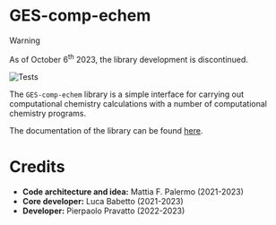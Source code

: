 # GES-comp-echem
> [!WARNING]
> As of October 6<sup>th</sup> 2023, the library development is discontinued.

![Tests](https://github.com/GES-compchem/GES-comp-echem/actions/workflows/tests.yml/badge.svg)

The `GES-comp-echem` library is a simple interface for carrying out computational chemistry calculations with a number of computational chemistry programs.

The documentation of the library can be found [here](https://ges-compchem.github.io/GES-comp-echem/).

# Credits
  * **Code architecture and idea:** Mattia F. Palermo (2021-2023)
  * **Core developer:** Luca Babetto (2021-2023)
  * **Developer:** Pierpaolo Pravatto (2022-2023)
